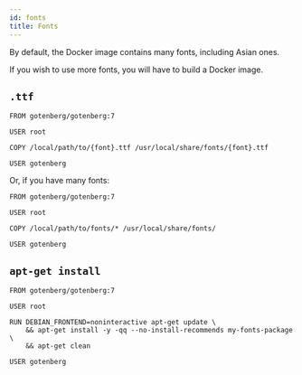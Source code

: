 ```yaml
---
id: fonts
title: Fonts
---
```


By default, the Docker image contains many fonts, including Asian ones.

If you wish to use more fonts, you will have to build a Docker image.

## `.ttf`

```docker
FROM gotenberg/gotenberg:7

USER root

COPY /local/path/to/{font}.ttf /usr/local/share/fonts/{font}.ttf

USER gotenberg
```

Or, if you have many fonts:

```docker
FROM gotenberg/gotenberg:7

USER root

COPY /local/path/to/fonts/* /usr/local/share/fonts/

USER gotenberg
```

## `apt-get install`

```docker
FROM gotenberg/gotenberg:7

USER root

RUN DEBIAN_FRONTEND=noninteractive apt-get update \
    && apt-get install -y -qq --no-install-recommends my-fonts-package \
    && apt-get clean

USER gotenberg
```


